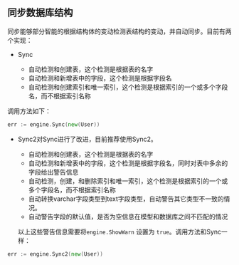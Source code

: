 ## 同步数据库结构

同步能够部分智能的根据结构体的变动检测表结构的变动，并自动同步。目前有两个实现：

* Sync

    * 自动检测和创建表，这个检测是根据表的名字
    * 自动检测和新增表中的字段，这个检测是根据字段名
    * 自动检测和创建索引和唯一索引，这个检测是根据索引的一个或多个字段名，而不根据索引名称

调用方法如下：

```Go
err := engine.Sync(new(User))
```

* Sync2对Sync进行了改进，目前推荐使用Sync2。

    * 自动检测和创建表，这个检测是根据表的名字
    * 自动检测和新增表中的字段，这个检测是根据字段名，同时对表中多余的字段给出警告信息
    * 自动检测，创建，和删除索引和唯一索引，这个检测是根据索引的一个或多个字段名，而不根据索引名称
    * 自动转换varchar字段类型到text字段类型，自动警告其它类型不一致的情况。
    * 自动警告字段的默认值，是否为空信息在模型和数据库之间不匹配的情况

    以上这些警告信息需要将`engine.ShowWarn` 设置为 `true`。调用方法和Sync一样：

```Go
err := engine.Sync2(new(User))
```


